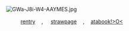 
 ![GWa-J8i-W4-AAYMES.jpg](https://file.garden/Zu45dkPYuzlvwhxX/Untitled69_20241209221015.png)
    
ㅤㅤㅤ[rentry](https://rentry.co/chuuyaglazer)ㅤ , ㅤ [strawpage](https://chuuyaglazer.straw.page)ㅤ , ㅤ[atabook!>O<](https://uponthetaintedsorrow.atabook.org/)
